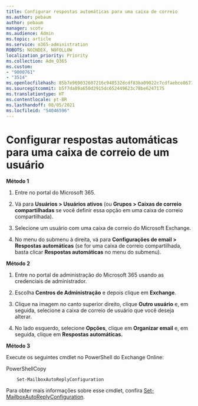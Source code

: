 ```yaml
---
title: Configurar respostas automáticas para uma caixa de correio
ms.author: pebaum
author: pebaum
manager: scotv
ms.audience: Admin
ms.topic: article
ms.service: o365-administration
ROBOTS: NOINDEX, NOFOLLOW
localization_priority: Priority
ms.collection: Adm_O365
ms.custom:
- "9000761"
- "3514"
ms.openlocfilehash: 85b7e969032607216c948532dcdf83ba09022c7cdfaebce8671c6d2e8fef183d
ms.sourcegitcommit: b5f7da89a650d2915dc652449623c78be6247175
ms.translationtype: HT
ms.contentlocale: pt-BR
ms.lasthandoff: 08/05/2021
ms.locfileid: "54046596"
---
```

# <a name="set-auto-replies-for-a-users-mailbox"></a>Configurar respostas automáticas para uma caixa de correio de um usuário

**Método 1**

1. Entre no portal do Microsoft 365.

2. Vá para **Usuários > Usuários ativos** (ou **Grupos > Caixas de correio compartilhadas** se você definir essa opção em uma caixa de correio compartilhada).

3. Selecione um usuário com uma caixa de correio do Microsoft Exchange.

4. No menu do submenu à direita, vá para **Configurações de email > Respostas automáticas** (se for uma caixa de correio compartilhada, basta clicar **Respostas automáticas** no menu do submenu).

**Método 2**

1. Entre no portal de administração do Microsoft 365 usando as credenciais de administrador.

2. Escolha **Centros de Administração** e depois clique em **Exchange**. 

3. Clique na imagem no canto superior direito, clique **Outro usuário** e, em seguida, selecione a caixa de correio de usuário que você deseja alterar.

4. No lado esquerdo, selecione **Opções**, clique em **Organizar email** e, em seguida, clique em **Respostas automáticas.**

**Método 3**

Execute os seguintes cmdlet no PowerShell do Exchange Online:

PowerShellCopy

```
    Set-MailboxAutoReplyConfiguration
```

Para obter mais informações sobre esse cmdlet, confira [Set-MailboxAutoReplyConfiguration](https://docs.microsoft.com/powershell/module/exchange/mailboxes/set-mailboxautoreplyconfiguration).
